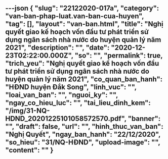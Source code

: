 ---json
{
    "slug": "22122020-017a",
    "category": "van-ban-phap-luat.van-ban-cua-huyen",
    "tag": [],
    "layout": "van-ban.html",
    "title": "Nghị quyết giao kế hoạch vốn đầu tư phát triển sử dụng ngân sách nhà nước do huyện quản lý năm 2021",
    "description": "",
    "date": "2020-12-23T02:22:00.000Z",
    "so": "",
    "permalink": true,
    "trich_yeu": "Nghị quyết giao kế hoạch vốn đầu tư phát triển sử dụng ngân sách nhà nước do huyện quản lý năm 2021",
    "co_quan_ban_hanh": "HĐND huyện Đắk Song",
    "linh_vuc": "",
    "loai_van_ban": "",
    "nguoi_ky": "",
    "ngay_co_hieu_luc": "",
    "tai_lieu_dinh_kem": "/img/31-NQ-HDND_20201225101058572570.pdf",
    "banner": "",
    "draft": false,
    "url": "",
    "hinh_thuc_van_ban": "Nghị Quyết",
    "ngay_ban_hanh": "22/12/2020",
    "so_hieu": "31/NQ-HĐND",
    "upload-image": "",
    "__content__": ""
}
---
